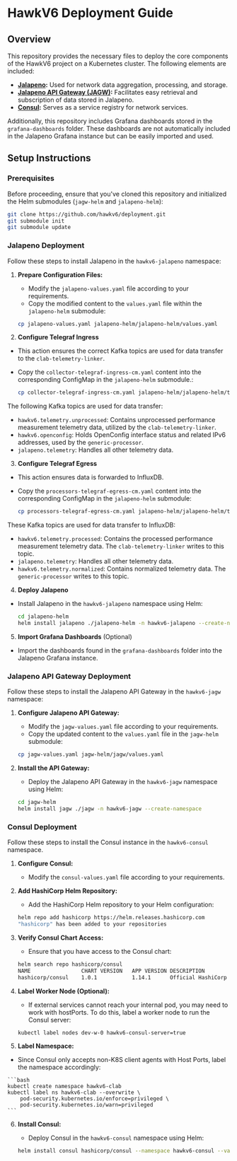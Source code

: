 # HawkV6 Deployment Guide

## Overview
This repository provides the necessary files to deploy the core components of the HawkV6 project on a Kubernetes cluster. The following elements are included:

- **[Jalapeno](https://github.com/cisco-open/jalapeno):** Used for network data aggregation, processing, and storage.
- **[Jalapeno API Gateway (JAGW)](https://github.com/jalapeno-api-gateway):** Facilitates easy retrieval and subscription of data stored in Jalapeno.
- **[Consul](https://github.com/hashicorp/consul):** Serves as a service registry for network services.

Additionally, this repository includes Grafana dashboards stored in the `grafana-dashboards` folder. These dashboards are not automatically included in the Jalapeno Grafana instance but can be easily imported and used.

## Setup Instructions

### Prerequisites
Before proceeding, ensure that you've cloned this repository and initialized the Helm submodules (`jagw-helm` and `jalapeno-helm`):

```bash
git clone https://github.com/hawkv6/deployment.git
git submodule init
git submodule update
```

### Jalapeno Deployment
Follow these steps to install Jalapeno in the `hawkv6-jalapeno` namespace:

1. **Prepare Configuration Files:**
   - Modify the `jalapeno-values.yaml` file according to your requirements.
   - Copy the modified content to the `values.yaml` file within the `jalapeno-helm` submodule:

	```bash
	cp jalapeno-values.yaml jalapeno-helm/jalapeno-helm/values.yaml
	```

2. **Configure Telegraf Ingress**
- This action ensures the correct Kafka topics are used for data transfer to the `clab-telemetry-linker`.
- Copy the `collector-telegraf-ingress-cm.yaml` content into the corresponding ConfigMap in the `jalapeno-helm` submodule.:

	```bash
	cp collector-telegraf-ingress-cm.yaml jalapeno-helm/jalapeno-helm/templates/collectors/telegraf-ingress/collector-telegraf-ingress-cm.yaml
	```
The following Kafka topics are used for data transfer:
- `hawkv6.telemetry.unprocessed`: Contains unprocessed performance measurement telemetry data, utilized by the `clab-telemetry-linker`.
- `hawkv6.openconfig`: Holds OpenConfig interface status and related IPv6 addresses, used by the `generic-processor`.
- `jalapeno.telemetry`: Handles all other telemetry data.

3. **Configure Telegraf Egress**
- This action ensures data is forwarded to InfluxDB.
- Copy the `processors-telegraf-egress-cm.yaml` content into the corresponding ConfigMap in the `jalapeno-helm` submodule:

	```bash
	cp processors-telegraf-egress-cm.yaml jalapeno-helm/jalapeno-helm/templates/processors/telegraf-egress/processors-telegraf-egress-cm.yaml
	```

These Kafka topics are used for data transfer to InfluxDB:

- `hawkv6.telemetry.processed`: Contains the processed performance measurement telemetry data. The `clab-telemetry-linker` writes to this topic.
- `jalapeno.telemetry`: Handles all other telemetry data.
- `hawkv6.telemetry.normalized`: Contains normalized telemetry data. The `generic-processor` writes to this topic.


4. **Deploy Jalapeno**
- Install Jalapeno in the `hawkv6-jalapeno` namespace using Helm:

	```bash
	cd jalapeno-helm
	helm install jalapeno ./jalapeno-helm -n hawkv6-jalapeno --create-namespace
	```

5. **Import Grafana Dashboards** (Optional)
- Import the dashboards found in the `grafana-dashboards` folder into the Jalapeno Grafana instance.


### Jalapeno API Gateway Deployment
Follow these steps to install the Jalapeno API Gateway in the `hawkv6-jagw` namespace:

1. **Configure Jalapeno API Gateway:**
   - Modify the `jagw-values.yaml` file according to your requirements.
   - Copy the updated content to the `values.yaml` file in the `jagw-helm` submodule:

	```bash
	cp jagw-values.yaml jagw-helm/jagw/values.yaml
	```

2. **Install the API Gateway:**
   - Deploy the Jalapeno API Gateway in the `hawkv6-jagw` namespace using Helm:

	```bash
	cd jagw-helm
	helm install jagw ./jagw -n hawkv6-jagw --create-namespace
	```

### Consul Deployment

Follow these steps to install the Consul instance in the `hawkv6-consul` namespace.

1. **Configure Consul:**
   - Modify the `consul-values.yaml` file according to your requirements.

2. **Add HashiCorp Helm Repository:**
   - Add the HashiCorp Helm repository to your Helm configuration:

	```bash
   	helm repo add hashicorp https://helm.releases.hashicorp.com
   	"hashicorp" has been added to your repositories
	```

3. **Verify Consul Chart Access:**
   - Ensure that you have access to the Consul chart:

	```bash
   	helm search repo hashicorp/consul
   	NAME                CHART VERSION   APP VERSION DESCRIPTION
   	hashicorp/consul    1.0.1           1.14.1      Official HashiCorp Consul Chart
	```
4. **Label Worker Node (Optional):**
   - If external services cannot reach your internal pod, you may need to work with hostPorts. To do this, label a worker node to run the Consul server:

	```bash
	kubectl label nodes dev-w-0 hawkv6-consul-server=true
	```

 5. **Label Namespace:**
   - Since Consul only accepts non-K8S client agents with Host Ports, label the namespace accordingly:

	```bash
	kubectl create namespace hawkv6-clab
	kubectl label ns hawkv6-clab --overwrite \
    	pod-security.kubernetes.io/enforce=privileged \
    	pod-security.kubernetes.io/warn=privileged
	``` 
6. **Install Consul:**
   - Deploy Consul in the `hawkv6-consul` namespace using Helm:

	```bash
	helm install consul hashicorp/consul --namespace hawkv6-consul --values consul-values.yaml
	```